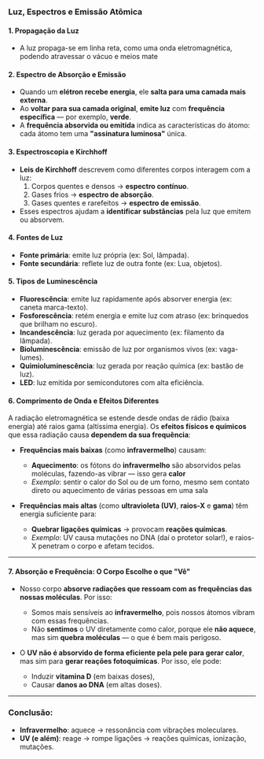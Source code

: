 ### **Luz, Espectros e Emissão Atômica**

####  **1. Propagação da Luz**

- A luz propaga-se em linha reta, como uma onda eletromagnética, podendo atravessar o vácuo e meios mate

####  **2. Espectro de Absorção e Emissão**

- Quando um **elétron recebe energia**, ele **salta para uma camada mais externa**.
- Ao **voltar para sua camada original**, **emite luz** com **frequência específica** — por exemplo, **verde**.
- A **frequência absorvida ou emitida** indica as características do átomo: cada átomo tem uma **"assinatura luminosa"** única.

####  **3. Espectroscopia e Kirchhoff**

- **Leis de Kirchhoff** descrevem como diferentes corpos interagem com a luz:
    1. Corpos quentes e densos → **espectro contínuo**.
    2. Gases frios → **espectro de absorção**.
    3. Gases quentes e rarefeitos → **espectro de emissão**.
- Esses espectros ajudam a **identificar substâncias** pela luz que emitem ou absorvem.

####  **4. Fontes de Luz**

- **Fonte primária**: emite luz própria (ex: Sol, lâmpada).
- **Fonte secundária**: reflete luz de outra fonte (ex: Lua, objetos).

####  **5. Tipos de Luminescência**

- **Fluorescência**: emite luz rapidamente após absorver energia (ex: caneta marca-texto).
- **Fosforescência**: retém energia e emite luz com atraso (ex: brinquedos que brilham no escuro).
- **Incandescência**: luz gerada por aquecimento (ex: filamento da lâmpada).
- **Bioluminescência**: emissão de luz por organismos vivos (ex: vaga-lumes).
- **Quimioluminescência**: luz gerada por reação química (ex: bastão de luz).
- **LED**: luz emitida por semicondutores com alta eficiência.

#### **6. Comprimento de Onda e Efeitos Diferentes**

A radiação eletromagnética se estende desde ondas de rádio (baixa energia) até raios gama (altíssima energia). Os **efeitos físicos e químicos** que essa radiação causa **dependem da sua frequência**:

- **Frequências mais baixas** (como **infravermelho**) causam:
    - **Aquecimento**: os fótons do **infravermelho** são absorvidos pelas moléculas, fazendo-as vibrar — isso gera **calor** 
    -  _Exemplo_: sentir o calor do Sol ou de um forno, mesmo sem contato direto ou aquecimento de várias pessoas em uma sala

- **Frequências mais altas** (como **ultravioleta (UV)**, **raios-X** e **gama**) têm energia suficiente para:
    - **Quebrar ligações químicas** → provocam **reações químicas**.
    -  _Exemplo_: UV causa mutações no DNA (daí o protetor solar!), e raios-X penetram o corpo e afetam tecidos.
        

---

#### **7. Absorção e Frequência: O Corpo Escolhe o que "Vê"**

- Nosso corpo **absorve radiações que ressoam com as frequências das nossas moléculas**. Por isso:
    - Somos mais sensíveis ao **infravermelho**, pois nossos átomos vibram com essas frequências.
    - Não **sentimos** o UV diretamente como calor, porque ele **não aquece**, mas sim **quebra moléculas** — o que é bem mais perigoso.
        
-  O **UV não é absorvido de forma eficiente pela pele para gerar calor**, mas sim para **gerar reações fotoquímicas**. Por isso, ele pode:
    - Induzir **vitamina D** (em baixas doses),
    - Causar **danos ao DNA** (em altas doses).

---
### Conclusão:
- **Infravermelho**: aquece → ressonância com vibrações moleculares.
- **UV (e além)**: reage → rompe ligações → reações químicas, ionização, mutações.